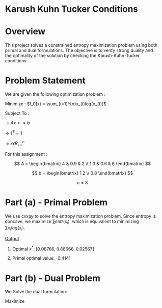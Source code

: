 # Karush Kuhn Tucker Conditions

# Overview

This project solves a constrained entropy maximization problem using both primal and dual formulations. The objective is to verify strong duality and the optimality of the solution by checking the Karush-Kuhn-Tucker conditions.

# Problem Statement

We are given the following optimization problem :

Minimize : $f_0(x) = \sum_{i=1}^{n}x_{i}log(x_{i})$

Subject To :

-> $Ax <= b$

-> $1^T = 1$

-> $x \epsilon R^{n}_{++}$

For this assignment :

$$
A = \begin{bmatrix}
4 & 0.9 & 2 \\
1.3 & 0.6 & 6
\end{bmatrix}
$$

$$
b = \begin{bmatrix}
1.2 \\
0.8
\end{bmatrix}
$$

$$
n = 3
$$

# Part (a) - Primal Problem

We use cvxpy to solve the entropy maximization problem. Since entropy is concave, we maximize $\sum entr(x_i)$, which is equivalent to minimizing 
$\sum x_ilog(x_i)$.

<ins> Output </ins>

1. Optimal $x^*$: [0.08766, 0.88666, 0.02567]

2. Primal optimal value: -0.4141

# Part (b) - Dual Problem

We Solve the dual formulation:

Maximize 

